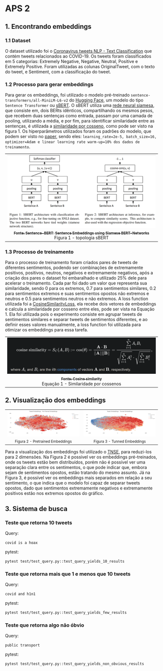 # APS 2

## 1. Encontrando embeddings

### 1.1 Dataset 

O dataset utilizado foi o [Coronavirus tweets NLP - Text Classification](https://www.kaggle.com/datasets/datatattle/covid-19-nlp-text-classification?select=Corona_NLP_train.csv) que contém tweets relacionados ao COVID-19. Os tweets foram classificados em 5 categorias: Extremely Negative, Negative, Neutral, Positive e Extremely Positive. Foram utilizadas as colunas OriginalTweet, com o texto do tweet, e Sentiment, com a classificação do tweet.

### 1.2 Processo para gerar embeddings

Para gerar os embeddings, foi utilizado o modelo pré-treinado `sentence-transformers/all-MiniLM-L6-v2` do [Hugging Face](https://huggingface.co/sentence-transformers/all-MiniLM-L6-v2), um modelo do tipo `Sentence Transformer` ou [sBERT](https://sbert.net). O sBERT utiliza uma [rede neural siamesa](https://en.wikipedia.org/wiki/Siamese_neural_network), que consiste em, dois BERts idênticos, compartilhando os mesmos pesos, que recebem duas sentenças como entrada, passam por uma camada de pooling, utilizando a média, e por fim, para identificar similaridade entre as sentenças, é utilizada a [similaridade por cosseno](https://en.wikipedia.org/wiki/Cosine_similarity), como pode ser visto na figura 1. Os hiperparâmetros utilizados foram os padrões do modelo, que podem ser visto no [paper](https://arxiv.org/abs/1908.10084), sendo eles: `learning_rate=2e-5, batch_size=16, optimizer=Adam e linear learning rate warm-up=10% dos dados de treinamento`.

<div align="center" style="max-width:68rem;">
<table>
  <tr>
   <td align="center"><a href="https://arxiv.org/abs/1908.10084"><img src="img/sbert.png" width="500px;" alt=""/><br /><sub><b>Fonte: Sentence-BERT: Sentence Embeddings using Siamese BERT-Networks</b></sub></a><br /><a href="https://arxiv.org/abs/1908.10084" title="Sentence-BERT: Sentence Embeddings using Siamese BERT-Networks"></a> Figura 1 - topologia sBERT</td>
  </tr>
</table>
</div>


### 1.3 Processo de treinamento

Para o processo de treinamento foram criados pares de tweets de diferentes sentimentos, podendo ser combinações de extremamente positivos, positivos, neutros, negativos e extremamente negativos, após a criação dos pares o dataset foi embaralhado e utilizado 25% dele para acelerar o treinamento. Cada par foi dado um valor que representa sua similaridade, sendo 0 para os extremos, 0.7 para sentimentos similares, 0.2 para sentimentos extremos e suas sentimentos opostos não extremos e neutros e 0.5 para sentimentos neutros e não extremos. A loss function utilizada foi a [CosineSimilarityLoss](https://www.sbert.net/docs/package_reference/sentence_transformer/losses.html#sentence_transformers.losses.CosineSimilarityLoss), ela recebe dois vetores de embeddings e calcula a similaridade por cosseno entre eles, pode ser vista na Equação 1. Ela foi utilizada pois o experimento consiste em agrupar tweets de sentimentos similares e separar tweets de sentimentos diferentes, e ao definir esses valores manualmente, a loss function foi utilizada para otimizar os embeddings para essa tarefa.

<div align="center" style="max-width:68rem;">
<table>
  <tr>
   <td align="center"><a href="https://en.wikipedia.org/wiki/Cosine_similarity"><img src="img/cosseno_similarity.png" width="700px;" alt=""/><br /><sub><b>Fonte: Cosine similarity</b></sub></a><br /><a href="https://en.wikipedia.org/wiki/Cosine_similarity" title="Cosine similarity"></a> Equação 1 - Similaridade por cossenos</td>
  </tr>
</table>
</div>

## 2. Visualização dos embeddings

<div align="center" style="max-width:68rem;">
<table>
  <tr>
   <td align="center"><img src="img/embeddings_pretrained.png"  alt=""/><br /><sub> Figura 2 - Pretrained Embeddings</td>
   <td align="center"><img src="img/embeddings_tunned.png"  alt=""/><br /><sub> Figura 3 - Tunned Embeddings</td>
  </tr>

</table>
</div>

Para a visualização dos embeddings foi utilizado o [TNSE](https://scikit-learn.org/stable/modules/generated/sklearn.manifold.TSNE.html), para reduzi-los para 2 dimensões. Na Figura 2 é possível ver os embeddings pré-treinados, onde os tweets estão bem distribuídos, porém não é possível ver uma separação clara entre os sentimentos, o que pode indicar que, embora sejam de sentimentos opostos, estão tratando do mesmo assunto. Já na Figura 3, é possível ver os embeddings mais separados em relação a seu sentimento, o que indica que o modelo foi capaz de separar tweets opostos, dado que sentimentos extremamente negativos e extremamente positivos estão nos extremos opostos do gráfico.


## 3. Sistema de busca

### Teste que retorna 10 tweets

Query:
```
covid is a hoax
```

pytest:
```bash
pytest test/test_query.py::test_query_yields_10_results
```

### Teste que retorna mais que 1 e menos que 10 tweets

Query:
```
covid and h1n1
```

pytest:
```bash
pytest test/test_query.py::test_query_yields_few_results
```

### Teste que retorna algo não óbvio

Query:
```
public transport
```

pytest:
```bash
pytest test/test_query.py::test_query_yields_non_obvious_results
```
